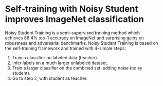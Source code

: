 # Self-training with Noisy Student improves ImageNet classification
Noisy Student Training is a semi-supervised training method which achieves 88.4% top-1 accuracy on ImageNet
and surprising gains on robustness and adversarial benchmarks.
Noisy Student Training is based on the self-training framework and trained with 4-simple steps:

1. Train a classifier on labeled data (teacher).
2. Infer labels on a much larger unlabeled dataset.
3. Train a larger classifier on the combined set, adding noise (noisy student).
4. Go to step 2, with student as teacher.

